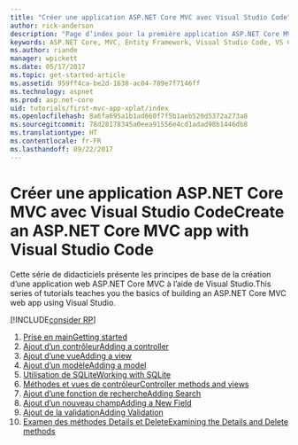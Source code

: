 ```yaml
---
title: "Créer une application ASP.NET Core MVC avec Visual Studio Code"
author: rick-anderson
description: "Page d’index pour la première application ASP.NET Core MVC avec Visual Studio Code"
keywords: ASP.NET Core, MVC, Entity Framework, Visual Studio Code, VS Code
ms.author: riande
manager: wpickett
ms.date: 05/17/2017
ms.topic: get-started-article
ms.assetid: 959ff4ca-be2d-1638-ac04-789e7f7146ff
ms.technology: aspnet
ms.prod: asp.net-core
uid: tutorials/first-mvc-app-xplat/index
ms.openlocfilehash: 8a6fa695a1b1ad660f7f5b1aeb520d5372a273a8
ms.sourcegitcommit: 78d28178345a0eea91556e4cd1adad98b1446db8
ms.translationtype: HT
ms.contentlocale: fr-FR
ms.lasthandoff: 09/22/2017
---
```

# <a name="create-an-aspnet-core-mvc-app-with-visual-studio-code"></a><span data-ttu-id="1f454-104">Créer une application ASP.NET Core MVC avec Visual Studio Code</span><span class="sxs-lookup"><span data-stu-id="1f454-104">Create an ASP.NET Core MVC app with Visual Studio Code</span></span>

<span data-ttu-id="1f454-105">Cette série de didacticiels présente les principes de base de la création d’une application web ASP.NET Core MVC à l’aide de Visual Studio.</span><span class="sxs-lookup"><span data-stu-id="1f454-105">This series of tutorials teaches you the basics of building an ASP.NET Core MVC web app using Visual Studio.</span></span> 

[!INCLUDE[consider RP](../../includes/razor.md)]

1. [<span data-ttu-id="1f454-106">Prise en main</span><span class="sxs-lookup"><span data-stu-id="1f454-106">Getting started</span></span>](start-mvc.md)
2. [<span data-ttu-id="1f454-107">Ajout d’un contrôleur</span><span class="sxs-lookup"><span data-stu-id="1f454-107">Adding a controller</span></span>](adding-controller.md)
3. [<span data-ttu-id="1f454-108">Ajout d’une vue</span><span class="sxs-lookup"><span data-stu-id="1f454-108">Adding a view</span></span>](adding-view.md)
4. [<span data-ttu-id="1f454-109">Ajout d’un modèle</span><span class="sxs-lookup"><span data-stu-id="1f454-109">Adding a model</span></span>](adding-model.md)
5. [<span data-ttu-id="1f454-110">Utilisation de SQLite</span><span class="sxs-lookup"><span data-stu-id="1f454-110">Working with SQLite</span></span>](working-with-sql.md)
6. [<span data-ttu-id="1f454-111">Méthodes et vues de contrôleur</span><span class="sxs-lookup"><span data-stu-id="1f454-111">Controller methods and views</span></span>](controller-methods-views.md)
7. [<span data-ttu-id="1f454-112">Ajout d’une fonction de recherche</span><span class="sxs-lookup"><span data-stu-id="1f454-112">Adding Search</span></span>](search.md)
8. [<span data-ttu-id="1f454-113">Ajout d’un nouveau champ</span><span class="sxs-lookup"><span data-stu-id="1f454-113">Adding a New Field</span></span>](new-field.md)
9. [<span data-ttu-id="1f454-114">Ajout de la validation</span><span class="sxs-lookup"><span data-stu-id="1f454-114">Adding Validation</span></span>](validation.md)
10. [<span data-ttu-id="1f454-115">Examen des méthodes Details et Delete</span><span class="sxs-lookup"><span data-stu-id="1f454-115">Examining the Details and Delete methods</span></span>](xref:tutorials/first-mvc-app/details)
